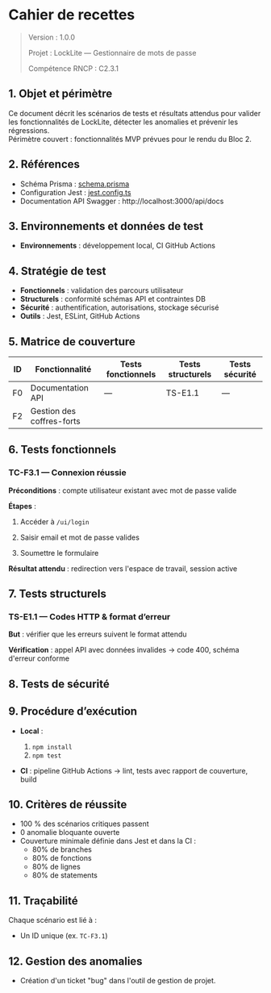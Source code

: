# Cahier de recettes

> Version : 1.0.0
>
> Projet : LockLite — Gestionnaire de mots de passe
>
> Compétence RNCP : C2.3.1

## 1. Objet et périmètre

Ce document décrit les scénarios de tests et résultats attendus pour valider les fonctionnalités de LockLite, détecter
les anomalies et prévenir les régressions.  
Périmètre couvert : fonctionnalités MVP prévues pour le rendu du Bloc 2.

## 2. Références

- Schéma Prisma : [schema.prisma](../prisma/schema.prisma)
- Configuration Jest : [jest.config.ts](../jest.config.ts)
- Documentation API Swagger : http://localhost:3000/api/docs

[//]: # (- Plan de correction des bogues &#40;C2.3.2&#41; : [lien])

## 3. Environnements et données de test

[//]: # (- **Environnements** : développement local, CI GitHub Actions, production &#40;Vercel&#41;)

- **Environnements** : développement local, CI GitHub Actions

[//]: # (- **Comptes de test** :)

[//]: # (  - `admin@example.com` / `admin`)

[//]: # (  - `user@example.com` / `user`)

[//]: # (- **Jeux de données** : vaults et entrées préremplis via seed Prisma)

## 4. Stratégie de test

- **Fonctionnels** : validation des parcours utilisateur
- **Structurels** : conformité schémas API et contraintes DB
- **Sécurité** : authentification, autorisations, stockage sécurisé
- **Outils** : Jest, ESLint, GitHub Actions

## 5. Matrice de couverture

| ID | Fonctionnalité            | Tests fonctionnels | Tests structurels | Tests sécurité |
|----|---------------------------|--------------------|-------------------|----------------|
| F0 | Documentation API         | —                  | TS-E1.1           | —              |
| F2 | Gestion des coffres-forts |                    |                   |                |

[//]: # (| F3 | Authentification          | TC-F3.1            |                   | SEC-H1         |)

## 6. Tests fonctionnels

### TC-F3.1 — Connexion réussie

**Préconditions** : compte utilisateur existant avec mot de passe valide

**Étapes** :

1. Accéder à `/ui/login`

2. Saisir email et mot de passe valides

3. Soumettre le formulaire

**Résultat attendu** : redirection vers l'espace de travail, session active

[//]: # (### TC-F3.1 — Connexion réussie)

[//]: # (**Préconditions** : compte utilisateur existant avec mot de passe valide)

[//]: # (**Étapes** :)

[//]: # (1. Accéder à `/ui/login`)

[//]: # (2. Saisir email et mot de passe valides)

[//]: # (3. Soumettre le formulaire)

[//]: # (**Résultat attendu** : redirection vers l'espace de travail, session active)

## 7. Tests structurels

### TS-E1.1 — Codes HTTP & format d’erreur

**But** : vérifier que les erreurs suivent le format attendu

**Vérification** : appel API avec données invalides → code 400, schéma d'erreur conforme

## 8. Tests de sécurité

[//]: # (### SEC-H1 — Hashage des mots de passe)

[//]: # (**But** : vérifier l’utilisation de bcrypt avec paramétrage sécurisé)

[//]: # (**Vérification** : inspection DB → aucun mot de passe en clair)

## 9. Procédure d’exécution

- **Local** :
  1. `npm install`
  2. `npm test`

- **CI** : pipeline GitHub Actions → lint, tests avec rapport de couverture, build

## 10. Critères de réussite

- 100 % des scénarios critiques passent
- 0 anomalie bloquante ouverte
- Couverture minimale définie dans Jest et dans la CI :
  - 80% de branches
  - 80% de fonctions
  - 80% de lignes
  - 80% de statements

## 11. Traçabilité

Chaque scénario est lié à :

- Un ID unique (ex. `TC-F3.1`)

[//]: # (TODO)

[//]: # (- Un test Jest &#40;`describe/it`&#41; reprenant cet ID)

## 12. Gestion des anomalies

 - Création d'un ticket "bug" dans l'outil de gestion de projet.

[//]: # (Ajout dans le Plan de correction des bogues &#40;C2.3.2&#41;.)
